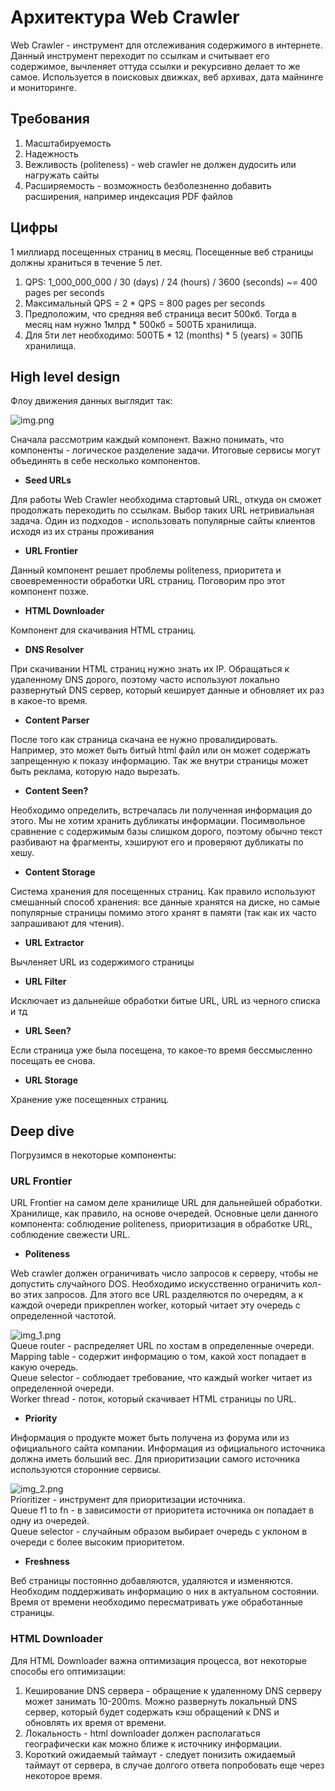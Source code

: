 # Архитектура Web Crawler
Web Crawler - инструмент для отслеживания содержимого в интернете. Данный инструмент переходит по ссылкам и считывает
его содержимое, вычленяет оттуда ссылки и рекурсивно делает то же самое. Используется в поисковых движках, веб архивах, 
дата майнинге и мониторинге.

## Требования
1) Масштабируемость
2) Надежность 
3) Вежливость (politeness) - web crawler не должен дудосить или нагружать сайты
4) Расширяемость - возможность безболезненно добавить расширения, например индексация PDF файлов

## Цифры
1 миллиард посещенных страниц в месяц. Посещенные веб страницы должны храниться в течение 5 лет.
1) QPS: 1_000_000_000 / 30 (days) / 24 (hours) / 3600 (seconds) ~= 400 pages per seconds
2) Максимальный QPS = 2 * QPS = 800 pages per seconds
3) Предположим, что средняя веб страница весит 500кб. Тогда в месяц нам нужно 1млрд * 500кб = 500ТБ хранилища.
4) Для 5ти лет необходимо: 500ТБ * 12 (months) * 5 (years) = 30ПБ хранилища.

## High level design
Флоу движения данных выглядит так:

![img.png](img.png)

Сначала рассмотрим каждый компонент. Важно понимать, что компоненты - логическое разделение задачи. Итоговые сервисы 
могут объединять в себе несколько компонентов.
- **Seed URLs**  

Для работы Web Crawler необходима стартовый URL, откуда он сможет продолжать переходить по ссылкам. Выбор таких URL 
нетривиальная задача. Один из подходов - использовать популярные сайты клиентов исходя из их страны проживания

- **URL Frontier**

Данный компонент решает проблемы politeness, приоритета и своевременности обработки URL страниц. Поговорим про этот 
компонент позже.

- **HTML Downloader**

Компонент для скачивания HTML страниц.

- **DNS Resolver**

При скачивании HTML страниц нужно знать их IP. Обращаться к удаленному DNS дорого, поэтому часто используют локально
развернутый DNS сервер, который кеширует данные и обновляет их раз в какое-то время.

- **Content Parser**

После того как страница скачана ее нужно провалидировать. Например, это может быть битый html файл или он может 
содержать запрещенную к показу информацию. Так же внутри страницы может быть реклама, которую надо вырезать.

- **Content Seen?**

Необходимо определить, встречалась ли полученная информация до этого. Мы не хотим хранить дубликаты информации. 
Посимвольное сравнение с содержимым базы слишком дорого, поэтому обычно текст разбивают на фрагменты, хэшируют его и 
проверяют дубликаты по хешу.

- **Content Storage**

Система хранения для посещенных страниц. Как правило используют смешанный способ хранения: все данные хранятся на диске,
но самые популярные страницы помимо этого хранят в памяти (так как их часто запрашивают для чтения).

- **URL Extractor**

Вычленяет URL из содержимого страницы

- **URL Filter**

Исключает из дальнейше обработки битые URL, URL из черного списка и тд

- **URL Seen?**

Если страница уже была посещена, то какое-то время бессмысленно посещать ее снова.

- **URL Storage**

Хранение уже посещенных страниц.

## Deep dive
Погрузимся в некоторые компоненты:
### URL Frontier
URL Frontier на самом деле хранилище URL для дальнейшей обработки. Хранилище, как правило, на основе очередей. Основные 
цели данного компонента: соблюдение politeness, приоритизация в обработке URL, соблюдение свежести URL.

- **Politeness**  

Web crawler должен ограничивать число запросов к серверу, чтобы не допустить случайного DOS. Необходимо искусственно
ограничить кол-во этих запросов. Для этого все URL разделяются по очередям, а к каждой очереди прикреплен worker, 
который читает эту очередь с определенной частотой.

![img_1.png](img_1.png)  
Queue router - распределяет URL по хостам в определенные очереди.  
Mapping table - содержит информацию о том, какой хост попадает в какую очередь.  
Queue selector - соблюдает требование, что каждый worker читает из определенной очереди.  
Worker thread - поток, который скачивает HTML страницы по URL. 

- **Priority**

Информация о продукте может быть получена из форума или из официального сайта компании. Информация из официального 
источника должна иметь больший вес. Для приоритизации самого источника используются сторонние сервисы.

![img_2.png](img_2.png)  
Prioritizer - инструмент для приоритизации источника.  
Queue f1 to fn - в зависимости от приоритета источника он попадает в одну из очередей.  
Queue selector - случайным образом выбирает очередь с уклоном в очереди с более высоким приоритетом.  

- **Freshness**  

Веб страницы постоянно добавляются, удаляются и изменяются. Необходим поддерживать информацию о них в актуальном 
состоянии. Время от времени необходимо пересматривать уже обработанные страницы.

### HTML Downloader
Для HTML Downloader важна оптимизация процесса, вот некоторые способы его оптимизации:
1) Кеширование DNS сервера - обращение к удаленному DNS серверу может занимать 10-200ms. Можно развернуть локальный DNS
сервер, который будет содержать кэш обращений к DNS и обновлять их время от времени.
2) Локальность - html downloader должен располагаться географически как можно ближе к источнику информации.
3) Короткий ожидаемый таймаут - следует понизить ожидаемый таймаут от сервера, в случае долгого ответа попробовать еще 
через некоторое время.